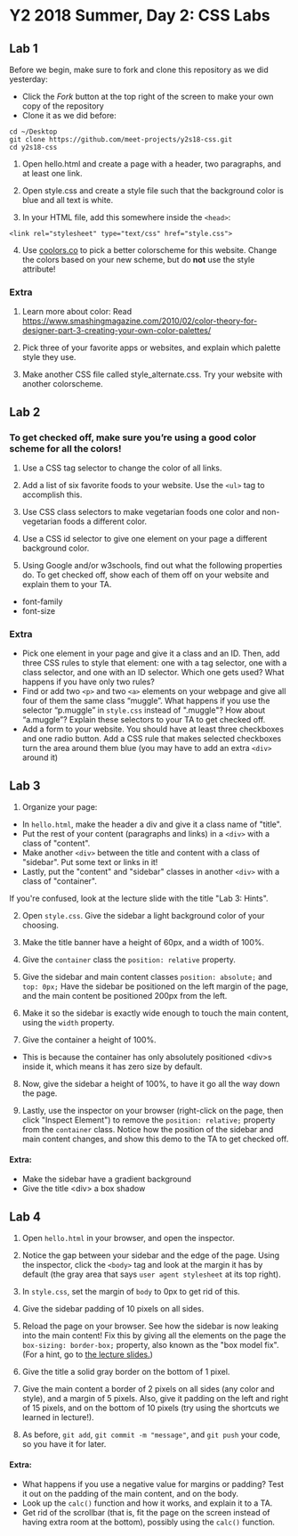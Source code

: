 # Y2 2018 Summer, Day 2: CSS Labs

## Lab 1
Before we begin, make sure to fork and clone this repository as we did yesterday:

  - Click the *Fork* button at the top right of the screen to make your own copy of the repository
  - Clone it as we did before:
  ```
  cd ~/Desktop
  git clone https://github.com/meet-projects/y2s18-css.git
  cd y2s18-css
  ```
 
1. Open hello.html and create a page with a header, two paragraphs, and at least one link.

2. Open style.css and create a style file such that the background color is blue and all text is white.

3. In your HTML file, add this somewhere inside the `<head>`:

```
<link rel="stylesheet" type="text/css" href="style.css">
```

4. Use [coolors.co](https://coolors.co/) to pick a better colorscheme for this website. Change the colors based on your new scheme, but do **not** use the style attribute!


### Extra

1. Learn more about color:
Read https://www.smashingmagazine.com/2010/02/color-theory-for-designer-part-3-creating-your-own-color-palettes/

2. Pick three of your favorite apps or websites, and explain which palette style they use.

3. Make another CSS file called style_alternate.css. Try your website with another colorscheme.


## Lab 2

### To get checked off, make sure you’re using a good color scheme for all the colors!

1. Use a CSS tag selector to change the color of all links.

2. Add a list of six favorite foods to your website. Use the `<ul>` tag to accomplish this. 

3. Use CSS class selectors to make vegetarian foods one color and non-vegetarian foods a different color.

4. Use a CSS id selector to give one element on your page a different background color.

5. Using Google and/or w3schools, find out what the following properties do. To get checked off, show each of them off on your website and explain them to your TA.
- font-family
- font-size

### Extra

- Pick one element in your page and give it a class and an ID. Then, add three CSS rules to style that element: one with a tag selector, one with a class selector, and one with an ID selector. Which one gets used? What happens if you have only two rules?
- Find or add two `<p>` and two `<a>` elements on your webpage and give all four of them the same class “muggle”. What happens if you use the selector “p.muggle” in `style.css` instead of ".muggle"? How about “a.muggle”? Explain these selectors to your TA to get checked off.
- Add a form to your website. You should have at least three checkboxes and one radio button. Add a CSS rule that makes selected checkboxes turn the area around them blue (you may have to add an extra `<div>` around it)

## Lab 3

1. Organize your page:

- In `hello.html`, make the header a div and give it a class name of "title".
- Put the rest of your content (paragraphs and links) in a `<div>` with a class of "content".
- Make another `<div>` between the title and content with a class of "sidebar". Put some text or links in it!
- Lastly, put the "content" and "sidebar" classes in another `<div>` with a class of "container".

If you're confused, look at the lecture slide with the title "Lab 3: Hints".

2. Open `style.css`. Give the sidebar a light background color of your choosing.

3. Make the title banner have a height of 60px, and a width of 100%.

4. Give the `container` class the `position: relative` property.

5. Give the sidebar and main content classes `position: absolute;` and `top: 0px;` Have the sidebar be positioned on the left margin of the page, and the main content be positioned 200px from the left.

6. Make it so the sidebar is exactly wide enough to touch the main content, using the `width` property.

7. Give the container a height of 100%. 
- This is because the container has only absolutely positioned \<div\>s inside it, which means it has zero size by default.

8. Now, give the sidebar a height of 100%, to have it go all the way down the page.

9. Lastly, use the inspector on your browser (right-click on the page, then click "Inspect Element") to remove the `position: relative;` property from the `container` class. Notice how the position of the sidebar and main content changes, and show this demo to the TA to get checked off.

#### Extra:
- Make the sidebar have a gradient background
- Give the title \<div\> a box shadow


## Lab 4

1. Open `hello.html` in your browser, and open the inspector.

2. Notice the gap between your sidebar and the edge of the page. Using the inspector, click the `<body>` tag and look at the margin it has by default (the gray area that says `user agent stylesheet` at its top right).

3. In `style.css`, set the margin of `body` to 0px to get rid of this.

4. Give the sidebar padding of 10 pixels on all sides.

5. Reload the page on your browser. See how the sidebar is now leaking into the main content! Fix this by giving all the elements on the page the `box-sizing: border-box;` property, also known as the "box model fix". (For a hint, go to [the lecture slides.](go.meet.sh/css-lecture))

6. Give the title a solid gray border on the bottom of 1 pixel.

7. Give the main content a border of 2 pixels on all sides (any color and style), and a margin of 5 pixels. Also, give it padding on the left and right of 15 pixels, and on the bottom of 10 pixels (try using the shortcuts we learned in lecture!).

8. As before, `git add`, `git commit -m "message"`, and `git push` your code, so you have it for later.

#### Extra:
- What happens if you use a negative value for margins or padding? Test it out on the padding of the main content, and on the body.
- Look up the `calc()` function and how it works, and explain it to a TA.
- Get rid of the scrollbar (that is, fit the page on the screen instead of having extra room at the bottom), possibly using the `calc()` function.
